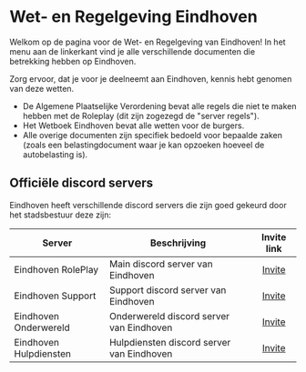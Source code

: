 # Wet- en Regelgeving Eindhoven

Welkom op de pagina voor de Wet- en Regelgeving van Eindhoven!
In het menu aan de linkerkant vind je alle verschillende documenten die betrekking hebben op Eindhoven.

Zorg ervoor, dat je voor je deelneemt aan Eindhoven, kennis hebt genomen van deze wetten.

- De Algemene Plaatselijke Verordening bevat alle regels die niet te maken hebben met de Roleplay (dit zijn zogezegd de "server regels").
- Het Wetboek Eindhoven bevat alle wetten voor de burgers.
- Alle overige documenten zijn specifiek bedoeld voor bepaalde zaken (zoals een belastingdocument waar je kan opzoeken hoeveel de autobelasting is).

## Officiële discord servers

Eindhoven heeft verschillende discord servers die zijn goed gekeurd door het stadsbestuur deze zijn:

| Server | Beschrijving | Invite link |
|---|---|:---:|
|Eindhoven RolePlay| Main discord server van Eindhoven | [Invite](https://discord.gg/3ZhNQASk8s) |
|Eindhoven Support| Support discord server van Eindhoven | [Invite](https://discord.gg/b8dxajXxGs) |
|Eindhoven Onderwereld| Onderwereld discord server van Eindhoven | [Invite](https://discord.gg/CaC2dhVutD) |
|Eindhoven Hulpdiensten| Hulpdiensten discord server van Eindhoven | [Invite](https://discord.gg/HwChxnWThj) |